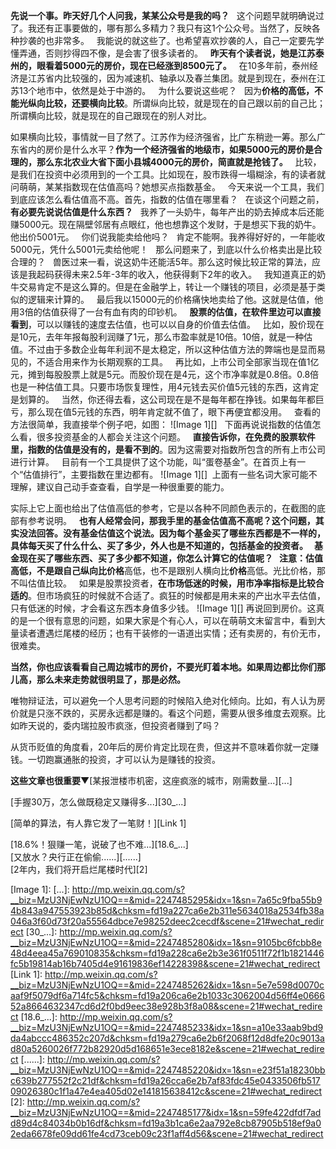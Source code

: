 **先说一个事。昨天好几个人问我，某某公众号是我的吗？**
 
这个问题早就明确说过了。我还有正事要做的，哪有那么多精力？我只有这1个公众号。当然了，反映各种抄袭的也非常多。
 
我能说的就这些了。也希望喜欢抄袭的人，自己一定要先学懂弄通，否则抄得四不像，是会害了很多读者的。
 
**昨天有个读者说，她是江苏泰州的，眼看着5000元的房价，现在已经涨到8500元了。**
 
在10多年前，泰州经济是江苏省内比较强的，因为减速机、轴承以及春兰集团。就是到现在，泰州在江苏13个地市中，依然是处于中游的。
 
为什么要说这些呢？
 
因为**价格的高低，不能光纵向比较，还要横向比较**。所谓纵向比较，就是现在的自己跟以前的自己比；所谓横向比较，就是现在的自己跟现在的别人对比。  
  
如果横向比较，事情就一目了然了。江苏作为经济强省，比广东稍逊一筹。那么广东省内的房价是什么水平？**作为一个经济强省的地级市，如果5000元的房价是合理的，那么东北农业大省下面小县城4000元的房价，简直就是抢钱了。**
 
比较，是我们在投资中必须用到的一个工具。比如现在，股市跌得一塌糊涂，有的读者就问萌萌，某某指数现在估值高吗？她想买点指数基金。
 
今天来说一个工具，我们到底应该怎么看估值高不高。首先，指数的估值在哪里看？
 
在谈这个问题之前，**有必要先说说估值是什么东西？**
 
我养了一头奶牛，每年产出的奶去掉成本后还能赚5000元。现在隔壁邻居有点眼红，他也想靠这个发财，于是想买下我的奶牛。他出价5001元。
 
你们说我能卖给他吗？
 
肯定不能啊。我养得好好的，一年能收5000元，凭什么5001元卖给他呢！
 
那么问题来了，到底以什么价格卖出是比较合理的？
 
兽医过来一看，说这奶牛还能活5年。那么这时候比较正常的算法，应该是我起码获得未来2.5年\-3年的收入，他获得剩下2年的收入。
 
我知道真正的奶牛交易肯定不是这么算的。但是在金融学上，转让一个赚钱的项目，必须是基于类似的逻辑来计算的。
 
最后我以15000元的价格痛快地卖给了他。这就是估值，他用3倍的估值获得了一台有血有肉的印钞机。
 
**股票的估值，在软件里边可以直接看到**，可以以赚钱的速度去估值，也可以以自身的价值去估值。
 
比如，股价现在是10元，去年年报每股利润赚了1元，那么市盈率就是10倍。10倍，就是一种估值。不过由于多数企业每年利润不是太稳定，所以这种估值方法的弊端也是显而易见的，不适合用来作为长期观察的工具。
 
再比如，上市公司全部家当现在值1亿元，摊到每股股票上就是5元。而股价现在是4元，这个市净率就是0.8倍。0.8倍也是一种估值工具。只要市场恢复理性，用4元钱去买价值5元钱的东西，这肯定是划算的。
 
当然，你还得去看，这公司现在是不是每年都在挣钱。如果每年都巨亏，那么现在值5元钱的东西，明年肯定就不值了，眼下再便宜都没用。
 
查看的方法很简单，我直接举个例子吧，如图：
![Image 1][]
 
下面再说说指数的估值怎么看，很多投资基金的人都会关注这个问题。
 
**直接告诉你，在免费的股票软件里，指数的估值是没有的，是看不到的**。因为这需要对指数所包含的所有上市公司进行计算。
 
目前有一个工具提供了这个功能，叫“蛋卷基金”。在首页上有一个“估值排行”，主要指数在里边都有。
![Image 1][] 
上面有一些名词大家可能不理解，建议自己动手查查看，自学是一种很重要的能力。
  
实际上它上面也给出了估值高低的参考，它是以各种不同颜色表示的，在截图的底部有参考说明。
 
**也有人经常会问，那我手里的基金估值高不高呢？**这个问题，其实没法回答。没有基金估值这个说法。因为每个基金买了哪些东西都是不一样的，具体每天买了什么什么、买了多少，外人也是不知道的，包括基金的投资者。
 
基金现在买了哪些东西、买了多少都不知道，你怎么计算它的估值呢？
 
注意：估值高低，不是跟自己纵向比**价格**高低，也不是跟别人横向比**价格**高低。光比价格，那不叫估值比较。
 
如果是股票投资者，**在市场低迷的时候，用市净率指标是比较合适的**。但市场疯狂的时候就不合适了。疯狂的时候都是用未来的产出水平去估值，只有低迷的时候，才会看这东西本身值多少钱。
![Image 1][]
再说回到房价。这真的是一个很有意思的问题，如果大家是个有心人，可以在萌萌文末留言中，看到大量读者遭遇烂尾楼的经历；也有干装修的一语道出实情；还有卖房的，有价无市，很难卖。
  
**当然，你也应该看看自己周边城市的房价，不要光盯着本地。如果周边都比你们那儿高，那么未来走势就很明显了，那是必然。**
  
唯物辩证法，可以避免一个人思考问题的时候陷入绝对化倾向。比如，有人认为房价就是只涨不跌的，买房永远都是赚的。看这个问题，需要从很多维度去观察。比如昨天说的，委内瑞拉股市疯涨，但投资者赚到了吗？
  
从货币贬值的角度看，20年后的房价肯定比现在贵，但这并不意味着你就一定赚钱。一切跑赢通胀的投资，才可以认为是赚钱的投资。
  
**这些文章也很重要**▼[某报泄楼市机密，这座疯涨的城市，刚需数量...][...]  
  
[手握30万，怎么做既稳定又赚得多...][30_...]  
  
[简单的算法，有人靠它发了一笔财！][Link 1]  
  
[18.6%！狠赚一笔，说破了也不难...][18.6_...]  
[又放水？央行正在偷偷......][......]  
[2年内，我们将开启烂尾楼时代][2]

[Image 1]: 
[...]: http://mp.weixin.qq.com/s?__biz=MzU3NjEwNzU1OQ==&mid=2247485295&idx=1&sn=7a65c9fba55b94b843a947553923b85d&chksm=fd19a227ca6e2b311e5634018a2534fb38a046a3f60d73f20a55564dbce7e98252deec2cecdf&scene=21#wechat_redirect
[30_...]: http://mp.weixin.qq.com/s?__biz=MzU3NjEwNzU1OQ==&mid=2247485280&idx=1&sn=9105bc6fcbb8e48d4eea45a769010835&chksm=fd19a228ca6e2b3e361f0511f72f1b1821446fc5b19814ab16b7405d4e91619836ef14228398&scene=21#wechat_redirect
[Link 1]: http://mp.weixin.qq.com/s?__biz=MzU3NjEwNzU1OQ==&mid=2247485262&idx=1&sn=5e7e598d0070caaf9f5079df6a714fc5&chksm=fd19a206ca6e2b1033c3062004d56ff4e066652a8664632347cd6d2f0bd9eec38e928b3f8a08&scene=21#wechat_redirect
[18.6_...]: http://mp.weixin.qq.com/s?__biz=MzU3NjEwNzU1OQ==&mid=2247485233&idx=1&sn=a10e33aab9bd9da4abccc486352c207d&chksm=fd19a279ca6e2b6f2068f12d8dfe20c9013ad80a5260026f772b82920d5d168651e3ece8182e&scene=21#wechat_redirect
[......]: http://mp.weixin.qq.com/s?__biz=MzU3NjEwNzU1OQ==&mid=2247485220&idx=1&sn=e23f51a18230bbc639b277552f2c21df&chksm=fd19a26cca6e2b7af83fdc45e0433506fb51709026380c1f1a47e4ea405d02e141815638412c&scene=21#wechat_redirect
[2]: http://mp.weixin.qq.com/s?__biz=MzU3NjEwNzU1OQ==&mid=2247485177&idx=1&sn=59fe422dfdf7add89d4c84034b0b16df&chksm=fd19a3b1ca6e2aa792e8cb87905b518ef9a02eda6678fe09dd61fe4cd73ceb09c23f1aff4d56&scene=21#wechat_redirect